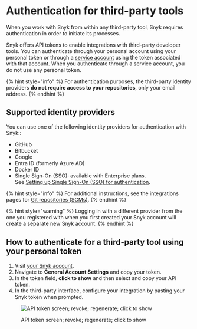 # Authentication for third-party tools

When you work with Snyk from within any third-party tool, Snyk requires authentication in order to initiate its processes.

Snyk offers API tokens to enable integrations with third-party developer tools. You can authenticate through your personal account using your personal token or through a [service account](service-accounts/) using the token associated with that account. When you authenticate through a service account, you do not use any personal token.

{% hint style="info" %}
For authentication purposes, the third-party identity providers **do not require access to your repositories**, only your email address.
{% endhint %}

## Supported identity providers

You can use one of the following identity providers for authentication with Snyk::

* GitHub
* Bitbucket
* Google
* Entra ID (formerly Azure AD)
* Docker ID
* Single Sign-On (SSO): available with Enterprise plans.\
  See [Setting up Single Sign-On (SSO) for authentication](single-sign-on-sso-for-authentication-to-snyk/).

{% hint style="info" %}
For additional instructions, see the integrations pages for [Git repositories (SCMs)](../scm-ide-and-ci-cd-integrations/snyk-scm-integrations/).
{% endhint %}

{% hint style="warning" %}
Logging in with a different provider from the one you registered with when you first created your Snyk account will create a separate new Snyk account.
{% endhint %}

## **How to authenticate for a third-party tool using your personal token**

1. Visit [your Snyk account](https://app.snyk.io/account).
2. Navigate to **General Account Settings** and copy your token.
3. In the token field, **click to show** and then select and copy your API token.
4. In the third-party interface, configure your integration by pasting your Snyk token when prompted.

<figure><img src="../.gitbook/assets/uuid-8d94edf8-b42b-e5b3-ada1-e157d18ff884-en (1) (1) (1) (1) (1) (1) (1) (1) (1) (1) (1) (1) (1) (1) (3) (16).png" alt="API token screen; revoke; regenerate; click to show"><figcaption><p>API token screen; revoke; regenerate; click to show</p></figcaption></figure>
